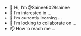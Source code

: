 - 👋 Hi, I’m @Sainee6028sainee
- 👀 I’m interested in ...
- 🌱 I’m currently learning ...
- 💞️ I’m looking to collaborate on ...
- 📫 How to reach me ...

<!---
Sainee6028sainee/Sainee6028sainee is a ✨ special ✨ repository because its `README.md` (this file) appears on your GitHub profile.
You can click the Preview link to take a look at your changes.
--->
